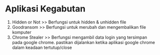 # Aplikasi Kegabutan

1. Hidden or Not >> Berfungsi untuk hidden & unhidden file
2. Goodransom >> Berfungsi untuk merubah dan mengembalikan file komputer
3. Chrome Stealer >> Berfungsi mengambil data login yang tersimpan pada google chrome. pastikan dijalankan ketika aplikasi google chrome dalam keadaan tertutup/close
